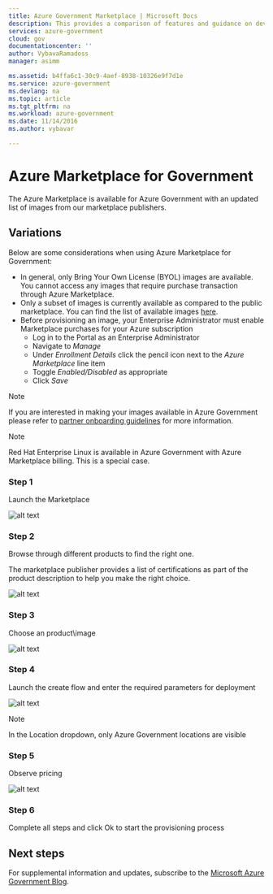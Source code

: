 ```yaml
---
title: Azure Government Marketplace | Microsoft Docs
description: This provides a comparison of features and guidance on developing applications for Azure Government.
services: azure-government
cloud: gov
documentationcenter: ''
author: VybavaRamadoss
manager: asimm

ms.assetid: b4ffa6c1-30c9-4aef-8938-10326e9f7d1e
ms.service: azure-government
ms.devlang: na
ms.topic: article
ms.tgt_pltfrm: na
ms.workload: azure-government
ms.date: 11/14/2016
ms.author: vybavar

---
```

# Azure Marketplace for Government
The Azure Marketplace is available for Azure Government with an updated list of images from our marketplace publishers. 

## Variations
Below are some considerations when using Azure Marketplace for Government:

* In general, only Bring Your Own License (BYOL) images are available. You cannot access any images that require purchase transaction through Azure Marketplace.
* Only a subset of images is currently available as compared to the public marketplace. You can find the list of available images [here](../azure-government-image-gallery.md). 
* Before provisioning an image, your Enterprise Administrator must enable Marketplace purchases for your Azure subscription
  * Log in to the Portal as an Enterprise Administrator
  * Navigate to *Manage*
  * Under *Enrollment Details* click the pencil icon next to the *Azure Marketplace* line item
  * Toggle *Enabled/Disabled* as appropriate
  * Click *Save*

> [!NOTE]
> If you are interested in making your images available in Azure Government please refer to [partner onboarding guidelines](documentation-government-manage-marketplace-partners.md) for more information.
> 
> 

> [!NOTE]
> Red Hat Enterprise Linux is available in Azure Government with Azure Marketplace billing.  This is a special case.
> 
> 

### Step 1
Launch the Marketplace

![alt text](./media/government-manage-marketplace-launch.png)  

### Step 2
Browse through different products to find the right one.

The marketplace publisher provides a list of certifications as part of the product description to help you make the right choice. 

![alt text](./media/government-manage-marketplace-service.png)

### Step 3
Choose an product\image

![alt text](./media/government-manage-marketplace-image.png)

### Step 4
Launch the create flow and enter the required parameters for deployment

![alt text](./media/government-manage-marketplace-deployment.png)

> [!NOTE]
> In the Location dropdown, only Azure Government locations are visible
> 
> 

### Step 5
Observe pricing

![alt text](./media/government-manage-marketplace-pricing.png)

### Step 6
Complete all steps and click Ok to start the provisioning process

## Next steps
For supplemental information and updates, subscribe to the [Microsoft Azure Government Blog](https://blogs.msdn.microsoft.com/azuregov/).

